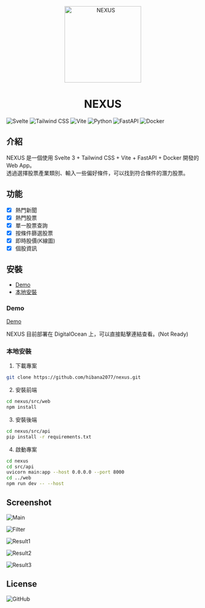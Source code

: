 <!--
 * @Author: hibana2077 hibana2077@gmail.com
 * @Date: 2024-02-02 17:40:31
 * @LastEditors: hibana2077 hibana2077@gmail.com
 * @LastEditTime: 2024-02-05 23:19:15
 * @FilePath: /nexus/README.md
 * @Description: 这是默认设置,请设置`customMade`, 打开koroFileHeader查看配置 进行设置: https://github.com/OBKoro1/koro1FileHeader/wiki/%E9%85%8D%E7%BD%AE
-->
<p align="center">
  <img src="https://raw.githubusercontent.com/hibana2077/nexus/main/public/logo.svg" alt="NEXUS" width="200" />
</p>

<h1 align="center">NEXUS</h1>

![Svelte](https://img.shields.io/badge/Svelte-FF3E00?style=for-the-badge&logo=svelte&logoColor=white)
![Tailwind CSS](https://img.shields.io/badge/Tailwind_CSS-38B2AC?style=for-the-badge&logo=tailwind-css&logoColor=white)
![Vite](https://img.shields.io/badge/Vite-646CFF?style=for-the-badge&logo=vite&logoColor=white)
![Python](https://img.shields.io/badge/Python-3776AB?style=for-the-badge&logo=python&logoColor=white)
![FastAPI](https://img.shields.io/badge/FastAPI-009688?style=for-the-badge&logo=fastapi&logoColor=white)
![Docker](https://img.shields.io/badge/Docker-2496ED?style=for-the-badge&logo=docker&logoColor=white)

## 介紹

NEXUS 是一個使用 Svelte 3 + Tailwind CSS + Vite + FastAPI + Docker 開發的 Web App。</br>
透過選擇股票產業類別、輸入一些偏好條件，可以找到符合條件的潛力股票。</br>

## 功能

- [x] 熱門新聞
- [x] 熱門股票
- [x] 單一股票查詢
- [x] 按條件篩選股票
- [x] 即時股價(K線圖)
- [x] 個股資訊

## 安裝

- [Demo](###Demo)
- [本地安裝](###本地安裝)

### Demo

[Demo](https://nexus.hibana2077.com)

NEXUS 目前部署在 DigitalOcean 上，可以直接點擊連結查看。(Not Ready)

### 本地安裝

1. 下載專案

```bash
git clone https://github.com/hibana2077/nexus.git
```

2. 安裝前端

```bash
cd nexus/src/web
npm install
```

3. 安裝後端

```bash
cd nexus/src/api
pip install -r requirements.txt
```

4. 啟動專案

```bash
cd nexus
cd src/api
uvicorn main:app --host 0.0.0.0 --port 8000
cd ../web
npm run dev -- --host
```

## Screenshot

![Main](https://media.discordapp.net/attachments/956596033163505684/1204081787077263360/image.png?ex=65d36f8c&is=65c0fa8c&hm=eaca1474cf3f1e5491ba8a38851990df6cd2967125eb67296a837b9c7325f38b&=&format=webp&quality=lossless&width=603&height=468)

![Filter](https://media.discordapp.net/attachments/956596033163505684/1204082066745069679/image.png?ex=65d36fcf&is=65c0facf&hm=715e434feec2a401ea6a9c8ae78c5ae0960f6f01a0227ea8c2c71cf8f2640e88&=&format=webp&quality=lossless&width=342&height=468)

![Result1](https://media.discordapp.net/attachments/956596033163505684/1204082233191960596/image.png?ex=65d36ff7&is=65c0faf7&hm=4a7421402e103d8d2ced19996cdef6a09837be43e548df2e9bfde43bfcfbbb0d&=&format=webp&quality=lossless)

![Result2](https://media.discordapp.net/attachments/956596033163505684/1204082389673058324/image.png?ex=65d3701c&is=65c0fb1c&hm=373749169f01fb6b9710ddca3886ba61d0364770a221c5368e5d38f9d23aba05&=&format=webp&quality=lossless)

![Result3](https://media.discordapp.net/attachments/956596033163505684/1204082526654562385/image.png?ex=65d3703d&is=65c0fb3d&hm=0e244c4015e69ffe401c50c2f7db80250639486479e5f262ccea8a51367ce1e8&=&format=webp&quality=lossless&width=840&height=468)

## License

![GitHub](https://img.shields.io/github/license/hibana2077/nexus?style=for-the-badge)